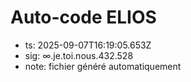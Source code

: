 # Auto-code ELIOS
- ts: 2025-09-07T16:19:05.653Z
- sig: ∞.je.toi.nous.432.528
- note: fichier généré automatiquement